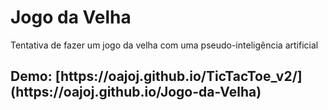 # Jogo da Velha
Tentativa de fazer um jogo da velha com uma pseudo-inteligência artificial
<h2> Demo: [https://oajoj.github.io/TicTacToe_v2/](https://oajoj.github.io/Jogo-da-Velha) </h2>
